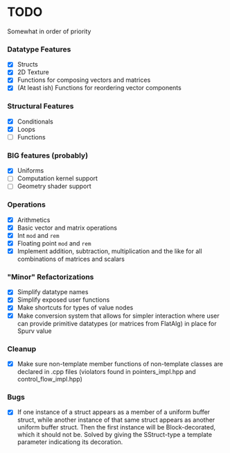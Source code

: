 # TODO

Somewhat in order of priority

### Datatype Features
- [x] Structs
- [x] 2D Texture
- [x] Functions for composing vectors and matrices
- [x] (At least ish) Functions for reordering vector components

### Structural Features
- [x] Conditionals
- [x] Loops
- [ ] Functions

### BIG features (probably)
- [x] Uniforms
- [ ] Computation kernel support
- [ ] Geometry shader support

### Operations
- [x] Arithmetics
- [x] Basic vector and matrix operations
- [x] Int `mod` and `rem`
- [x] Floating point `mod` and `rem`
- [x] Implement addition, subtraction, multiplication and the like for all combinations of matrices and scalars

### "Minor" Refactorizations
- [x] Simplify datatype names
- [x] Simplify exposed user functions
- [x] Make shortcuts for types of value nodes
- [x] Make conversion system that allows for simpler interaction where user can provide primitive datatypes (or matrices from FlatAlg) in place for Spurv value

### Cleanup

- [x] Make sure non-template member functions of non-template classes are declared in .cpp files (violators found in pointers_impl.hpp and control_flow_impl.hpp)

### Bugs

- [x] If one instance of a struct appears as a member of a uniform buffer struct, while another instance of that same struct appears as another uniform buffer struct. Then the first instance will be Block-decorated, which it should not be. Solved by giving the SStruct-type a template parameter indicationg its decoration.